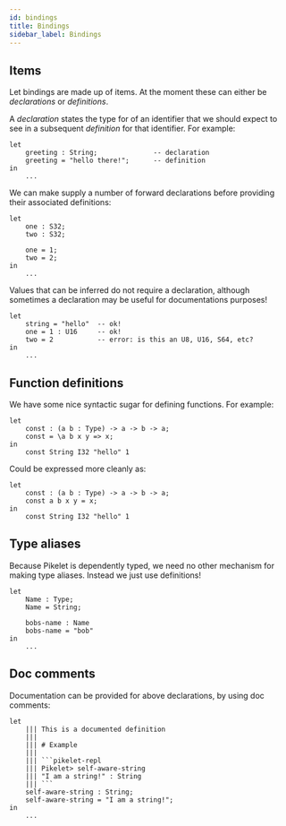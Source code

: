 ```yaml
---
id: bindings
title: Bindings
sidebar_label: Bindings
---
```


## Items

Let bindings are made up of items. At the moment these can either be _declarations_
or _definitions_.

A _declaration_ states the type for of an identifier that we should
expect to see in a subsequent _definition_ for that identifier. For example:

```pikelet
let
    greeting : String;              -- declaration
    greeting = "hello there!";      -- definition
in
    ...
```

We can make supply a number of forward declarations before providing their
associated definitions:

```pikelet
let
    one : S32;
    two : S32;

    one = 1;
    two = 2;
in
    ...
```

Values that can be inferred do not require a declaration, although sometimes a
declaration may be useful for documentations purposes!

```pikelet
let
    string = "hello"  -- ok!
    one = 1 : U16     -- ok!
    two = 2           -- error: is this an U8, U16, S64, etc?
in
    ...
```

## Function definitions

We have some nice syntactic sugar for defining functions. For example:

```pikelet
let
    const : (a b : Type) -> a -> b -> a;
    const = \a b x y => x;
in
    const String I32 "hello" 1
```

Could be expressed more cleanly as:

```pikelet
let
    const : (a b : Type) -> a -> b -> a;
    const a b x y = x;
in
    const String I32 "hello" 1
```

## Type aliases

Because Pikelet is dependently typed, we need no other mechanism for making
type aliases. Instead we just use definitions!

```pikelet
let
    Name : Type;
    Name = String;

    bobs-name : Name
    bobs-name = "bob"
in
    ...
```

## Doc comments

Documentation can be provided for above declarations, by using doc comments:

```pikelet
let
    ||| This is a documented definition
    |||
    ||| # Example
    |||
    ||| ```pikelet-repl
    ||| Pikelet> self-aware-string
    ||| "I am a string!" : String
    ||| ```
    self-aware-string : String;
    self-aware-string = "I am a string!";
in
    ...
```
